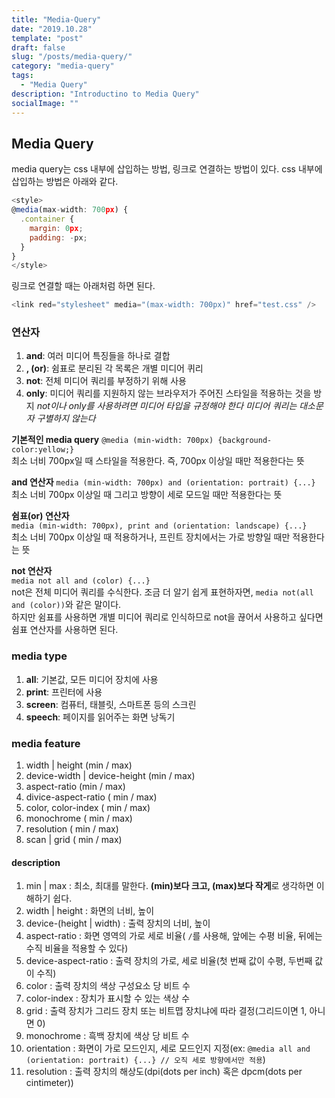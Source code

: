 ```yaml
---
title: "Media-Query"
date: "2019.10.28"
template: "post"
draft: false
slug: "/posts/media-query/"
category: "media-query"
tags:
  - "Media Query"
description: "Introductino to Media Query"
socialImage: ""
---
```


## **Media Query**

media query는 css 내부에 삽입하는 방법, 링크로 연결하는 방법이 있다. css 내부에 삽입하는 방법은 아래와 같다.

```js
<style>
@media(max-width: 700px) {
  .container {
    margin: 0px;
    padding: -px;
  }
}
</style>
```

링크로 연결할 때는 아래처럼 하면 된다.

```js
<link red="stylesheet" media="(max-width: 700px)" href="test.css" />
```

### **연산자**

1. **and**: 여러 미디어 특징들을 하나로 결합
2. **, (or)**: 쉼표로 분리된 각 목록은 개별 미디어 퀴리
3. **not**: 전체 미디어 쿼리를 부정하기 위해 사용
4. **only**: 미디어 쿼리를 지원하지 않는 브라우저가 주어진 스타일을 적용하는 것을 방지
   _not이나 only를 사용하려면 미디어 타입을 규정해야 한다_
   _미디어 쿼리는 대소문자 구별하지 않는다_

**기본적인 media query**
`@media (min-width: 700px) {background-color:yellow;}`  
최소 너비 700px일 때 스타일을 적용한다. 즉, 700px 이상일 때만 적용한다는 뜻

**and 연산자**
`media (min-width: 700px) and (orientation: portrait) {...}`  
최소 너비 700px 이상일 때 그리고 방향이 세로 모드일 때만 적용한다는 뜻

**쉼표(or) 연산자**  
`media (min-width: 700px), print and (orientation: landscape) {...}`  
최소 너비 700px 이상일 때 적용하거나, 프린트 장치에서는 가로 방향일 때만 적용한다는 뜻

**not 연산자**  
`media not all and (color) {...}`  
not은 전체 미디어 쿼리를 수식한다. 조금 더 알기 쉽게 표현하자면, `media not(all and (color))`와 같은 말이다.  
하지만 쉼표를 사용하면 개별 미디어 쿼리로 인식하므로 not을 끊어서 사용하고 싶다면 쉼표 연산자를 사용하면 된다.

### **media type**

1. **all**: 기본값, 모든 미디어 장치에 사용
2. **print**: 프린터에 사용
3. **screen**: 컴퓨터, 태블릿, 스마트폰 등의 스크린
4. **speech**: 페이지를 읽어주는 화면 낭독기

### **media feature**

1. width | height (min / max)
2. device-width | device-height (min / max)
3. aspect-ratio (min / max)
4. divice-aspect-ratio ( min / max)
5. color, color-index ( min / max)
6. monochrome ( min / max)
7. resolution ( min / max)
8. scan | grid ( min / max)

#### **description**

1. min | max : 최소, 최대를 말한다. **(min)보다 크고, (max)보다 작게**로 생각하면 이해하기 쉽다.
2. width | height : 화면의 너비, 높이
3. device-(height | width) : 출력 장치의 너비, 높이
4. aspect-ratio : 화면 영역의 가로 세로 비율( `/`를 사용해, 앞에는 수평 비율, 뒤에는 수직 비율을 적용할 수 있다)
5. device-aspect-ratio : 출력 장치의 가로, 세로 비율(첫 번째 값이 수평, 두번째 값이 수직)
6. color : 출력 장치의 색상 구성요소 당 비트 수
7. color-index : 장치가 표시할 수 있는 색상 수
8. grid : 출력 장치가 그리드 장치 또는 비트맵 장치냐에 따라 결정(그리드이면 1, 아니면 0)
9. monochrome : 흑백 장치에 색상 당 비트 수
10. orientation : 화면이 가로 모드인지, 세로 모드인지 지정(ex: `@media all and (orientation: portrait) {...} // 오직 세로 방향에서만 적용`)
11. resolution : 출력 장치의 해상도(dpi(dots per inch) 혹은 dpcm(dots per cintimeter))
